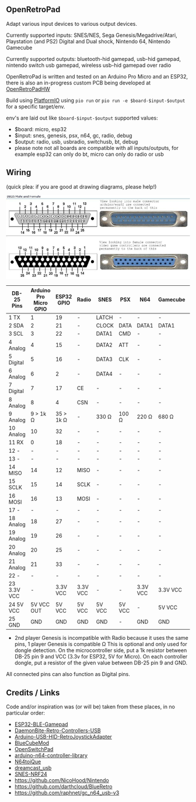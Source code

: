 OpenRetroPad
------------

Adapt various input devices to various output devices.

Currently supported inputs: SNES/NES, Sega Genesis/Megadrive/Atari, Playstation (and PS2) Digital and Dual shock, Nintendo 64, Nintendo Gamecube

Currently supported outputs: bluetooth-hid gamepad, usb-hid gamepad, nintendo switch usb gamepad, wireless usb-hid gamepad over radio

OpenRetroPad is written and tested on an Arduino Pro Micro and an ESP32, there is also an in-progress custom PCB being developed at [OpenRetroPadHW](https://github.com/OpenRetroPad/OpenRetroPadHW)

Build using [PlatformIO](https://platformio.org/) using `pio run` or `pio run -e $board-$input-$output` for a specific target/env.

env's are laid out like `$board-$input-$output`
supported values:
  * $board: micro, esp32
  * $input: snes, genesis, psx, n64, gc, radio, debug
  * $output: radio, usb, usbradio, switchusb, bt, debug
  * please note not all boards are compatible with all inputs/outputs, for example esp32 can only do bt, micro can only do radio or usb

Wiring
------

(quick plea: if you are good at drawing diagrams, please help!)

![DB-25 Pinout](images/db25pins.jpg)

| DB-25 Pins    | Arduino Pro Micro GPIO | ESP32 GPIO | Radio    | SNES   | PSX    | N64      | Gamecube | Genesis     |
|---------------|------------------------|------------|----------|--------|--------|----------|----------|-------------|
|  1  TX        |  1                     | 19         | -        | LATCH  | -      | -        | -        | P1-1        |
|  2  SDA       |  2                     | 21         | -        | CLOCK  | DATA   | DATA1    | DATA1    | P1-3        |
|  3  SCL       |  3                     | 22         | -        | DATA1  | CMD    | -        | -        | P1-4        |
|  4  Analog    |  4                     | 15         | -        | DATA2  | ATT    | -        | -        | P1-6        |
|  5  Digital   |  5                     | 16         | -        | DATA3  | CLK    | -        | -        | P1-7        |
|  6  Analog    |  6                     |  2         | -        | DATA4  | -      | -        | -        | P1-9        |
|  7  Digital   |  7                     | 17         | CE       | -      | -      | -        | -        | P2-7*       |
|  8  Analog    |  8                     |  4         | CSN      | -      | -      | -        | -        | -           |
|  9  Analog    |  9 > 1k Ω              | 35 > 1k Ω  | -        | 330 Ω  | 100 Ω  | 220 Ω    | 680 Ω    | 470 Ω       |
| 10  Analog    | 10                     | 32         | -        | -      | -      | -        | -        | -           |
| 11  RX        |  0                     | 18         | -        | -      | -      | -        | -        | P1-2        |
| 12  -         | -                      | -          | -        | -      | -      | -        | -        | -           |
| 13  -         | -                      | -          | -        | -      | -      | -        | -        | -           |
| 14  MISO      | 14                     | 12         | MISO     | -      | -      | -        | -        | P2-6*       |
| 15  SCLK      | 15                     | 14         | SCLK     | -      | -      | -        | -        | P2-9*       |
| 16  MOSI      | 16                     | 13         | MOSI     | -      | -      | -        | -        | -           |
| 17  -         | -                      | -          | -        | -      | -      | -        | -        | -           |
| 18  Analog    | 18                     | 27         | -        | -      | -      | -        | -        | P2-1        |
| 19  Analog    | 19                     | 26         | -        | -      | -      | -        | -        | P2-2        |
| 20  Analog    | 20                     | 25         | -        | -      | -      | -        | -        | P2-3        |
| 21  Analog    | 21                     | 33         | -        | -      | -      | -        | -        | P2-4        |
| 22  -         | -                      | -          | -        | -      | -      | -        | -        | -           |
| 23  3.3V VCC  | -                      | 3.3V VCC   | 3.3V VCC | -      | -      | 3.3V VCC | 3.3V VCC | -           |
| 24  5V VCC    | 5V VCC OUT             | 5V VCC     | 5V VCC   | 5V VCC | 5V VCC | -        | 5V VCC   | PX-5 5V VCC |
| 25  GND       | GND                    | GND        | GND      | GND    | -      | GND      | GND      | PX-8 GND    |

* 2nd player Genesis is incompatible with Radio because it uses the same pins, 1 player Genesis is compatible
Ω This is optional and only used for dongle detection. On the microcontroller side, put a 1k resistor between DB-25 pin 9 and VCC (3.3v for ESP32, 5V for Micro). On each controller dongle, put a resistor of the given value between DB-25 pin 9 and GND.

All connected pins can also function as Digital pins.

Credits / Links
---------------

Code and/or inspiration was (or will be) taken from these places, in no particular order:

  * [ESP32-BLE-Gamepad](https://github.com/lemmingDev/ESP32-BLE-Gamepad)
  * [DaemonBite-Retro-Controllers-USB](https://github.com/MickGyver/DaemonBite-Retro-Controllers-USB)
  * [Arduino-USB-HID-RetroJoystickAdapter](https://github.com/mcgurk/Arduino-USB-HID-RetroJoystickAdapter)
  * [BlueCubeMod](https://github.com/NathanReeves/BlueCubeMod)
  * [OpenSwitchPad](https://github.com/agustincampeny/OpenSwitchPad)
  * [arduino-n64-controller-library](https://github.com/pothos/arduino-n64-controller-library)
  * [N64toiQue](https://github.com/mnzlmstr/N64toiQue)
  * [dreamcast_usb](https://github.com/raphnet/dreamcast_usb)
  * [SNES-NRF24](https://github.com/baldengineer/SNES-NRF24)
  * https://github.com/NicoHood/Nintendo
  * https://github.com/darthcloud/BlueRetro
  * https://github.com/raphnet/gc_n64_usb-v3
